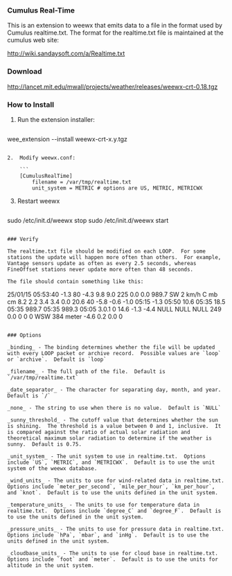 ### Cumulus Real-Time

This is an extension to weewx that emits data to a file in the format used by Cumulus realtime.txt.  The format for the realtime.txt file is maintained at the cumulus web site:

http://wiki.sandaysoft.com/a/Realtime.txt

### Download

http://lancet.mit.edu/mwall/projects/weather/releases/weewx-crt-0.18.tgz

### How to Install

1.  Run the extension installer:

    ```
wee_extension --install weewx-crt-x.y.tgz
```

2.  Modify weewx.conf:

    ```
    [CumulusRealTime]
        filename = /var/tmp/realtime.txt
        unit_system = METRIC # options are US, METRIC, METRICWX
```

3.  Restart weewx

    ```
sudo /etc/init.d/weewx stop
sudo /etc/init.d/weewx start
```

### Verify

The realtime.txt file should be modified on each LOOP.  For some stations the update will happen more often than others.  For example, Vantage sensors update as often as every 2.5 seconds, whereas FineOffset stations never update more often than 48 seconds.

The file should contain something like this:

```
25/01/15 05:53:40 -1.3 80 -4.3 9.8 9.0 225 0.0 0.0 989.7 SW 2 km/h C mb cm
8.2 2.2 3.4 3.4 0.0 20.6 40 -5.8 -0.6 -1.0 05:15 -1.3 05:50 10.6 05:35
18.5 05:35 989.7 05:35 989.3 05:05 3.0.1 0 14.6 -1.3 -4.4 NULL NULL NULL
249 0.0 0 0 0 WSW 384 meter -4.6 0.2 0.0 0
```

### Options

_binding_ - The binding determines whether the file will be updated with every LOOP packet or archive record.  Possible values are `loop` or `archive`.  Default is `loop`

_filename_ - The full path of the file.  Default is `/var/tmp/realtime.txt`

_date_separator_ - The character for separating day, month, and year.  Default is `/`

_none_ - The string to use when there is no value.  Default is `NULL`

_sunny_threshold_ - The cutoff value that determines whether the sun is shining.  The threshold is a value between 0 and 1, inclusive.  It is compared against the ratio of actual solar radiation and theoretical maximum solar radiation to determine if the weather is sunny.  Default is 0.75.

_unit_system_ - The unit system to use in realtime.txt.  Options include `US`, `METRIC`, and `METRICWX`.  Default is to use the unit system of the weewx database.

_wind_units_ - The units to use for wind-related data in realtime.txt.  Options include `meter_per_second`, `mile_per_hour`, `km_per_hour`, and `knot`.  Default is to use the units defined in the unit system.

_temperature_units_ - The units to use for temperature data in realtime.txt.  Options include `degree_C` and `degree_F`.  Default is to use the units defined in the unit system.

_pressure_units_ - The units to use for pressure data in realtime.txt.  Options include `hPa`, `mbar`, and `inHg`.  Default is to use the units defined in the unit system.
             
_cloudbase_units_ - The units to use for cloud base in realtime.txt.  Options include `foot` and `meter`.  Default is to use the units for altitude in the unit system.
